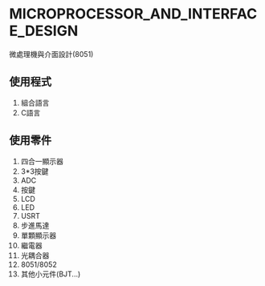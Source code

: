 # MICROPROCESSOR_AND_INTERFACE_DESIGN
微處理機與介面設計(8051)
## 使用程式
1. 組合語言
2. C語言
## 使用零件
1. 四合一顯示器
2. 3*3按鍵
3. ADC
4. 按鍵
5. LCD
6. LED
7. USRT
8. 步進馬達
9. 單顆顯示器
10. 繼電器
11. 光耦合器
12. 8051/8052
13. 其他小元件(BJT...)

